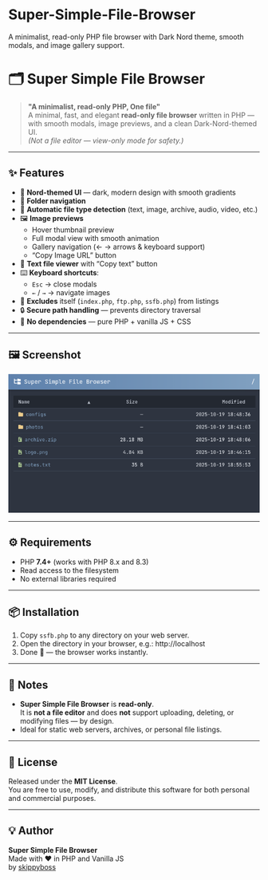 # Super-Simple-File-Browser
A minimalist, read-only PHP file browser with Dark Nord theme, smooth modals, and image gallery support.


# 🗂️ Super Simple File Browser

> **"A minimalist, read-only PHP, One file"**  
> A minimal, fast, and elegant **read-only file browser** written in PHP — with smooth modals, image previews, and a clean Dark-Nord-themed UI.  
> *(Not a file editor — view-only mode for safety.)*

---

## ✨ Features

- 🎨 **Nord-themed UI** — dark, modern design with smooth gradients  
- 📁 **Folder navigation**
- 🧩 **Automatic file type detection** (text, image, archive, audio, video, etc.)  
- 🖼️ **Image previews**  
  - Hover thumbnail preview  
  - Full modal view with smooth animation  
  - Gallery navigation (← → arrows & keyboard support)  
  - “Copy Image URL” button  
- 📝 **Text file viewer** with “Copy text” button  
- ⌨️ **Keyboard shortcuts**:  
  - `Esc` → close modals  
  - `←` / `→` → navigate images  
- 🚫 **Excludes** itself (`index.php`, `ftp.php`, `ssfb.php`) from listings  
- 🔒 **Secure path handling** — prevents directory traversal  
- 💾 **No dependencies** — pure PHP + vanilla JS + CSS  

---

## 🖼️ Screenshot

![preview](https://raw.githubusercontent.com/skippybossx/Super-Simple-File-Browser/refs/heads/main/Super-Simple-File-Browser.png)  


---

## ⚙️ Requirements

- PHP **7.4+** (works with PHP 8.x and 8.3)  
- Read access to the filesystem  
- No external libraries required  

---

## 📦 Installation

1. Copy `ssfb.php` to any directory on your web server.  
2. Open the directory in your browser, e.g.:  http://localhost
3. Done 🎉 — the browser works instantly.


---

## 🧠 Notes

- **Super Simple File Browser** is **read-only**.  
  It is **not a file editor** and does **not** support uploading, deleting, or modifying files — by design.  
- Ideal for static web servers, archives, or personal file listings.  

---


## 📜 License

Released under the **MIT License**.  
You are free to use, modify, and distribute this software for both personal and commercial purposes.

---

## 💡 Author

**Super Simple File Browser**  
Made with ❤️ in PHP and Vanilla JS  
by [skippyboss](https://github.com/skippybossx)
